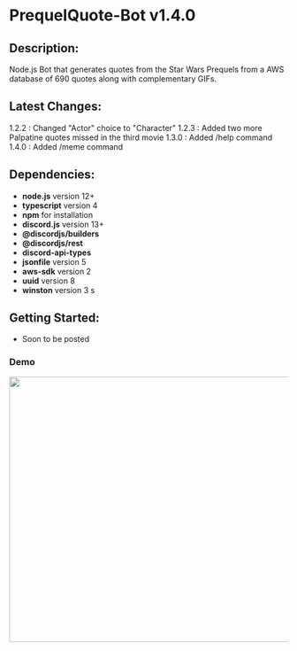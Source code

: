 # PrequelQuote-Bot v1.4.0
## Description:
Node.js Bot that generates quotes from the Star Wars Prequels from a AWS database of 690 quotes along with complementary GIFs.

## Latest Changes:
1.2.2 : Changed "Actor" choice to "Character"
1.2.3 : Added two more Palpatine quotes missed in the third movie
1.3.0 : Added /help command
1.4.0 : Added /meme command

## Dependencies:
* __node.js__ version 12+
* __typescript__ version 4
* __npm__ for installation
* __discord.js__ version 13+
* __@discordjs/builders__
* __@discordjs/rest__
* __discord-api-types__
* __jsonfile__ version 5
* __aws-sdk__ version 2
* __uuid__ version 8
* __winston__ version 3
s

## Getting Started:
* Soon to be posted

### Demo
<img src="https://media.giphy.com/media/84gFEejIZGso9K4BhC/giphy.gif" width="850" height="479"/>

